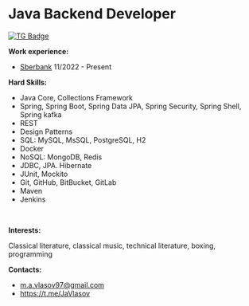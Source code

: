 # **Java Backend Developer**
<div id="badges">
  <a href="https://openjdk.org/projects/jdk/17/">
    <img src="https://img.shields.io/badge/t.me-blue?logo=telegram&logoColor=white" alt="TG Badge"/>
  </a>
</div>

**Work experience:**

  - [Sberbank](https://www.sberbank.ru/ru/person) 11/2022 - Present

**Hard Skills:**

  - Java Core, Collections Framework
  - Spring, Spring Boot, Spring Data JPA, Spring Security, Spring Shell, Spring kafka
  - REST
  - Design Patterns
  - SQL: MySQL, MsSQL, PostgreSQL, H2
  - Docker
  - NoSQL: MongoDB, Redis
  - JDBC, JPA. Hibernate
  - JUnit, Mockito
  - Git, GitHub, BitBucket, GitLab
  - Maven
  - Jenkins
<br>

**Interests:** 

Classical literature, classical music, technical literature, boxing, programming
<br>

**Contacts:**

- m.a.vlasov97@gmail.com
- https://t.me/JaVlasov
  

